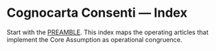 <!-- status: stub; target: 150+ words -->
<!-- status: stub; target: 150+ words -->
<!-- status: stub; target: 150+ words -->
<!-- status: stub; target: 150+ words -->
<!-- status: stub; target: 150+ words -->
# Cognocarta Consenti — Index

Start with the [PREAMBLE](PREAMBLE.md). This index maps the operating articles that implement the Core Assumption as operational congruence.




